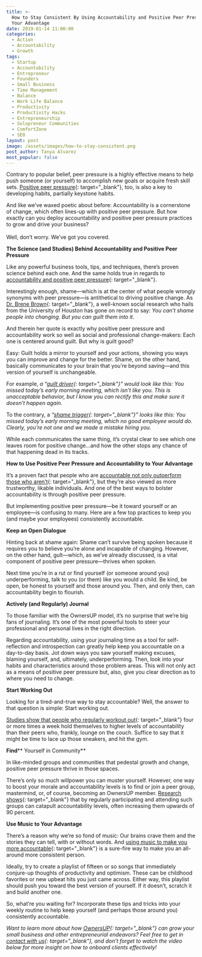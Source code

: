 ```yaml
---
title: >-
  How to Stay Consistent By Using Accountability and Positive Peer Pressure to
  Your Advantage
date: 2019-01-14 11:00:00
categories:
  - Action
  - Accountability
  - Growth
tags:
  - Startup
  - Accountability
  - Entrepreneur
  - Founders
  - Small Business
  - Time Management
  - Balance
  - Work Life Balance
  - Productivity
  - Productivity Hacks
  - Entrepreneurship
  - Solopreneur Communities
  - ComfortZone
  - SEO
layout: post
image: /assets/images/how-to-stay-consistent.png
post_author: Tanya Alvarez
most_popular: false
---
```


Contrary to popular belief, peer pressure is a highly effective means to help push someone (or yourself) to accomplish new goals or acquire fresh skill sets. [Positive peer pressure](https://www.thecoolspot.gov/peer_pressure6.aspx){: target="_blank"}, too, is also a key to developing habits, partially keystone habits.

And like we’ve waxed poetic about before: Accountability is a cornerstone of change, which often lines-up with positive peer pressure. But how exactly can you deploy accountability and positive peer pressure practices to grow and drive your business?<br><br>Well, don’t worry. We’ve got you covered.&nbsp;

**The Science (and Studies) Behind Accountability and Positive Peer Pressure**

Like any powerful business tools, tips, and techniques, there’s proven science behind each one. And the same holds true in regards to [accountability and positive peer pressure](https://www.tlnt.com/creating-a-culture-of-accountability-its-all-about-positive-peer-pressure/){: target="_blank"}.

Interestingly enough, shame—which is at the center of what people wrongly synonyms with peer pressure—is antithetical to driving positive change. As [Dr. Brene Brown](https://brenebrown.com/){: target="_blank"}, a well-known social research who hails from the University of Houston has gone on record to say: *You can’t shame people into changing. But you can guilt them into it*.

And therein her quote is exactly why positive peer pressure and accountability work so well as social and professional change-makers: Each one is centered around guilt. But why is guilt good?&nbsp;

Easy: Guilt holds a mirror to yourself and your actions, showing you ways you can improve and change for the better. Shame, on the other hand, basically communicates to your brain that you’re beyond saving—and this version of yourself is unchangeable. &nbsp;

For example, *a “[guilt driver](https://www.psychologytoday.com/us/blog/fulfillment-any-age/201208/the-definitive-guide-guilt){: target="_blank"}” would look like this: You missed today’s early morning meeting, which isn’t like you. This is unacceptable behavior, but I know you can rectify this and make sure it doesn’t happen again.*

To the contrary, a *“[shame trigger](https://www.psychologytoday.com/us/blog/where-science-meets-the-steps/201501/5-ways-silence-shame){: target="_blank"}” looks like this: You missed today’s early morning meeting, which no good employee would do. Clearly, you’re not one and we made a mistake hiring you.*

While each communicates the same thing, it’s crystal clear to see which one leaves room for positive change...and how the other stops any chance of that happening dead in its tracks.

**How to Use Positive Peer Pressure and Accountability to Your Advantage**

It’s a proven fact that people who are [accountable not only outperform those who aren’t](https://hbr.org/2005/03/what-great-managers-do){: target="_blank"}, but they’re also viewed as more trustworthy, likable individuals. And one of the best ways to bolster accountability is through positive peer pressure.

But implementing positive peer pressure—be it toward yourself or an employee—is confusing to many. Here are a few top practices to keep you (and maybe your employees) consistently accountable.

**Keep an Open Dialogue**

Hinting back at shame again: Shame can’t survive being spoken because it requires you to believe you’re alone and incapable of changing. However, on the other hand, gult—which, as we’ve already discussed, is a vital component of positive peer pressure—thrives when spoken.

Next time you’re in a rut or find yourself (or someone around you) underperforming, talk to you (or them) like you would a child. Be kind, be open, be honest to yourself and those around you. Then, and only then, can accountability begin to flourish.

**Actively (and Regularly) Journal**

To those familiar with the OwnersUP model, it’s no surprise that we’re big fans of journaling. It’s one of the most powerful tools to steer your professional and personal lives in the right direction.

Regarding accountability, using your journaling time as a tool for self-reflection and introspection can greatly help keep you accountable on a day-to-day basis. Jot down ways you saw yourself making excuses, blaming yourself, and, ultimately, underperforming. Then, look into your habits and characteristics around those problem areas. This will not only act as a means of positive peer pressure but, also, give you clear direction as to where you need to change.

**Start Working Out**

Looking for a tired-and-true way to stay accountable? Well, the answer to that question is simple: Start working out.

[Studies show that people who regularly workout out](https://www.scientificamerican.com/article/does-exercise-really-make/){: target="_blank"} four or more times a week hold themselves to higher levels of accountability than their peers who, frankly, lounge on the couch. Suffice to say that it might be time to lace up those sneakers, and hit the gym.

**Find****&nbsp;Yourself in Community**

In like-minded groups and communities that pedestal growth and change, positive peer pressure thrive in those spaces.

There’s only so much willpower you can muster yourself. However, one way to boost your morale and accountability levels is to find or join a peer group, mastermind, or, of course, becoming an OwnersUP member. [Research shows](https://www.fastcompany.com/3025193/what-you-need-to-know-to-create-an-accountability-group-that-works){: target="_blank"} that by regularly participating and attending such groups can catapult accountability levels, often increasing them upwards of 90 percent.

**Use Music to Your Advantage**

There’s a reason why we’re so fond of music: Our brains crave them and the stories they can tell, with or without words. And [using music to make you more accountable](https://www.lifehack.org/295681/how-playing-music-makes-your-life-much-better-all-aspects){: target="_blank"} is a sure-fire way to make you an all-around more consistent person.

Ideally, try to create a playlist of fifteen or so songs that immediately conjure-up thoughts of productivity and optimism. These can be childhood favorites or new upbeat hits you just came across. Either way, this playlist should push you toward the best version of yourself. If it doesn’t, scratch it and build another one.

So, what’re you waiting for? Incorporate these tips and tricks into your weekly routine to help keep yourself (and perhaps those around you) consistently accountable.&nbsp;

*Want to learn more about how [OwnersUP](http://ownersup.com/){: target="_blank"} can grow your small business and other entrepreneurial endeavors? Feel free to get in [contact with us](https://ownersup.com/apply){: target="_blank"}, and don’t forget to watch the video below for more insight on how to onboard clients effectively!*